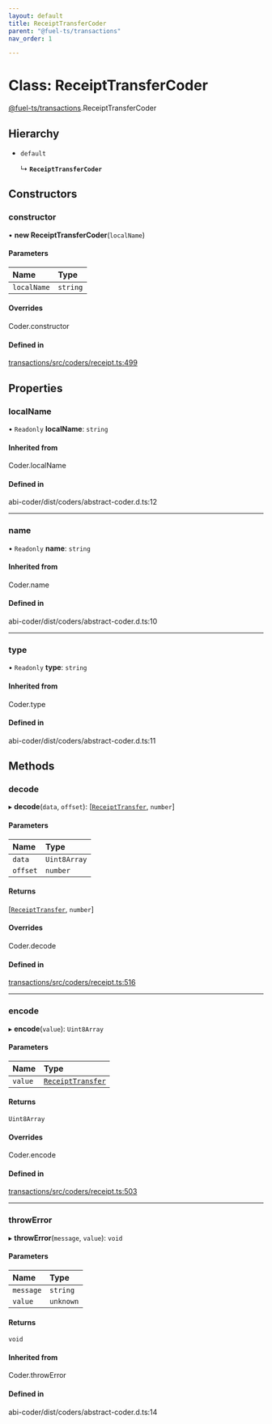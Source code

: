 ```yaml
---
layout: default
title: ReceiptTransferCoder
parent: "@fuel-ts/transactions"
nav_order: 1

---
```


# Class: ReceiptTransferCoder

[@fuel-ts/transactions](../index.md).ReceiptTransferCoder

## Hierarchy

- `default`

  ↳ **`ReceiptTransferCoder`**

## Constructors

### constructor

• **new ReceiptTransferCoder**(`localName`)

#### Parameters

| Name | Type |
| :------ | :------ |
| `localName` | `string` |

#### Overrides

Coder.constructor

#### Defined in

[transactions/src/coders/receipt.ts:499](https://github.com/FuelLabs/fuels-ts/blob/master/packages/transactions/src/coders/receipt.ts#L499)

## Properties

### localName

• `Readonly` **localName**: `string`

#### Inherited from

Coder.localName

#### Defined in

abi-coder/dist/coders/abstract-coder.d.ts:12

___

### name

• `Readonly` **name**: `string`

#### Inherited from

Coder.name

#### Defined in

abi-coder/dist/coders/abstract-coder.d.ts:10

___

### type

• `Readonly` **type**: `string`

#### Inherited from

Coder.type

#### Defined in

abi-coder/dist/coders/abstract-coder.d.ts:11

## Methods

### decode

▸ **decode**(`data`, `offset`): [[`ReceiptTransfer`](../index.md#receipttransfer), `number`]

#### Parameters

| Name | Type |
| :------ | :------ |
| `data` | `Uint8Array` |
| `offset` | `number` |

#### Returns

[[`ReceiptTransfer`](../index.md#receipttransfer), `number`]

#### Overrides

Coder.decode

#### Defined in

[transactions/src/coders/receipt.ts:516](https://github.com/FuelLabs/fuels-ts/blob/master/packages/transactions/src/coders/receipt.ts#L516)

___

### encode

▸ **encode**(`value`): `Uint8Array`

#### Parameters

| Name | Type |
| :------ | :------ |
| `value` | [`ReceiptTransfer`](../index.md#receipttransfer) |

#### Returns

`Uint8Array`

#### Overrides

Coder.encode

#### Defined in

[transactions/src/coders/receipt.ts:503](https://github.com/FuelLabs/fuels-ts/blob/master/packages/transactions/src/coders/receipt.ts#L503)

___

### throwError

▸ **throwError**(`message`, `value`): `void`

#### Parameters

| Name | Type |
| :------ | :------ |
| `message` | `string` |
| `value` | `unknown` |

#### Returns

`void`

#### Inherited from

Coder.throwError

#### Defined in

abi-coder/dist/coders/abstract-coder.d.ts:14
